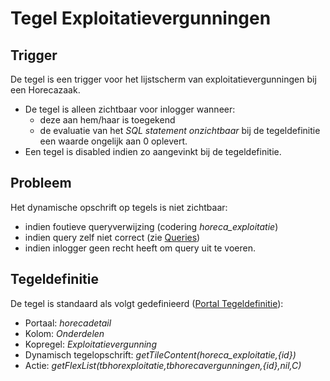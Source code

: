 # Tegel Exploitatievergunningen

## Trigger

De tegel is een trigger voor het lijstscherm van exploitatievergunningen bij een Horecazaak.

  - De tegel is alleen zichtbaar voor inlogger wanneer:
    - deze aan hem/haar is toegekend
    - de evaluatie van het *SQL statement onzichtbaar* bij de tegeldefinitie een waarde ongelijk aan 0 oplevert.
  - Een tegel is disabled indien zo aangevinkt bij de tegeldefinitie.

## Probleem

Het dynamische opschrift op tegels is niet zichtbaar:

  - indien foutieve queryverwijzing (codering *horeca_exploitatie*)
  - indien query zelf niet correct (zie [Queries](/docs/instellen_inrichten/queries.md))
  - indien inlogger geen recht heeft om query uit te voeren.

## Tegeldefinitie

De tegel is standaard als volgt gedefinieerd ([Portal Tegeldefinitie](/docs/instellen_inrichten/portaldefinitie/portal_tegel.md)):

  - Portaal: *horecadetail*
  - Kolom: *Onderdelen*
  - Kopregel: *Exploitatievergunning*
  - Dynamisch tegelopschrift: *getTileContent(horeca_exploitatie,{id})*
  - Actie: *getFlexList(tbhorexploitatie,tbhorecavergunningen,{id},nil,C)*

